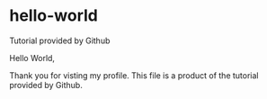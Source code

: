 # hello-world
Tutorial provided by Github

Hello World, 

Thank you for visting my profile. This file is a product of the tutorial provided by Github. 
